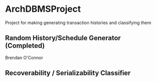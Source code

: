 # ArchDBMSProject
Project for making generating transaction histories and classifying them  
## Random History/Schedule Generator  (Completed)
Brendan O'Connor

## Recoverability / Serializability Classifier  


